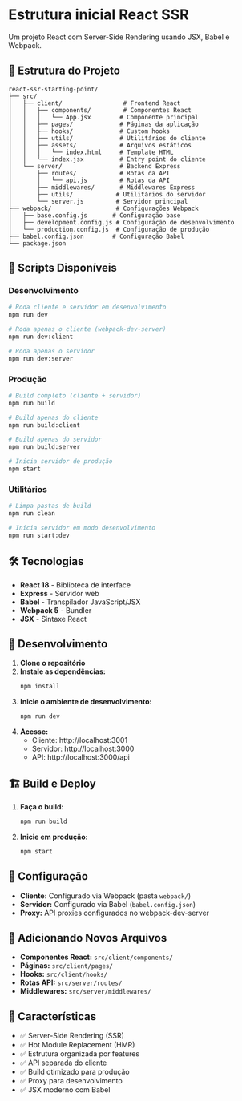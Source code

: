 # Estrutura inicial React SSR

Um projeto React com Server-Side Rendering usando JSX, Babel e Webpack.

## 📁 Estrutura do Projeto

```
react-ssr-starting-point/
├── src/
│   ├── client/                 # Frontend React
│   │   ├── components/         # Componentes React
│   │   │   └── App.jsx        # Componente principal
│   │   ├── pages/             # Páginas da aplicação
│   │   ├── hooks/             # Custom hooks
│   │   ├── utils/             # Utilitários do cliente
│   │   ├── assets/            # Arquivos estáticos
│   │   │   └── index.html     # Template HTML
│   │   └── index.jsx          # Entry point do cliente
│   └── server/                # Backend Express
│       ├── routes/            # Rotas da API
│       │   └── api.js         # Rotas da API
│       ├── middlewares/       # Middlewares Express
│       ├── utils/            # Utilitários do servidor
│       └── server.js         # Servidor principal
├── webpack/                  # Configurações Webpack
│   ├── base.config.js       # Configuração base
│   ├── development.config.js # Configuração de desenvolvimento
│   └── production.config.js  # Configuração de produção
├── babel.config.json        # Configuração Babel
└── package.json
```

## 🚀 Scripts Disponíveis

### Desenvolvimento
```bash
# Roda cliente e servidor em desenvolvimento
npm run dev

# Roda apenas o cliente (webpack-dev-server)
npm run dev:client

# Roda apenas o servidor
npm run dev:server
```

### Produção
```bash
# Build completo (cliente + servidor)
npm run build

# Build apenas do cliente
npm run build:client

# Build apenas do servidor
npm run build:server

# Inicia servidor de produção
npm start
```

### Utilitários
```bash
# Limpa pastas de build
npm run clean

# Inicia servidor em modo desenvolvimento
npm run start:dev
```

## 🛠️ Tecnologias

- **React 18** - Biblioteca de interface
- **Express** - Servidor web
- **Babel** - Transpilador JavaScript/JSX
- **Webpack 5** - Bundler
- **JSX** - Sintaxe React

## 📝 Desenvolvimento

1. **Clone o repositório**
2. **Instale as dependências:**
   ```bash
   npm install
   ```
3. **Inicie o ambiente de desenvolvimento:**
   ```bash
   npm run dev
   ```
4. **Acesse:**
   - Cliente: http://localhost:3001
   - Servidor: http://localhost:3000
   - API: http://localhost:3000/api

## 🏗️ Build e Deploy

1. **Faça o build:**
   ```bash
   npm run build
   ```
2. **Inicie em produção:**
   ```bash
   npm start
   ```

## 🔧 Configuração

- **Cliente:** Configurado via Webpack (pasta `webpack/`)
- **Servidor:** Configurado via Babel (`babel.config.json`)
- **Proxy:** API proxies configurados no webpack-dev-server

## 📂 Adicionando Novos Arquivos

- **Componentes React:** `src/client/components/`
- **Páginas:** `src/client/pages/`
- **Hooks:** `src/client/hooks/`
- **Rotas API:** `src/server/routes/`
- **Middlewares:** `src/server/middlewares/`

## 🌟 Características

- ✅ Server-Side Rendering (SSR)
- ✅ Hot Module Replacement (HMR)
- ✅ Estrutura organizada por features
- ✅ API separada do cliente
- ✅ Build otimizado para produção
- ✅ Proxy para desenvolvimento
- ✅ JSX moderno com Babel